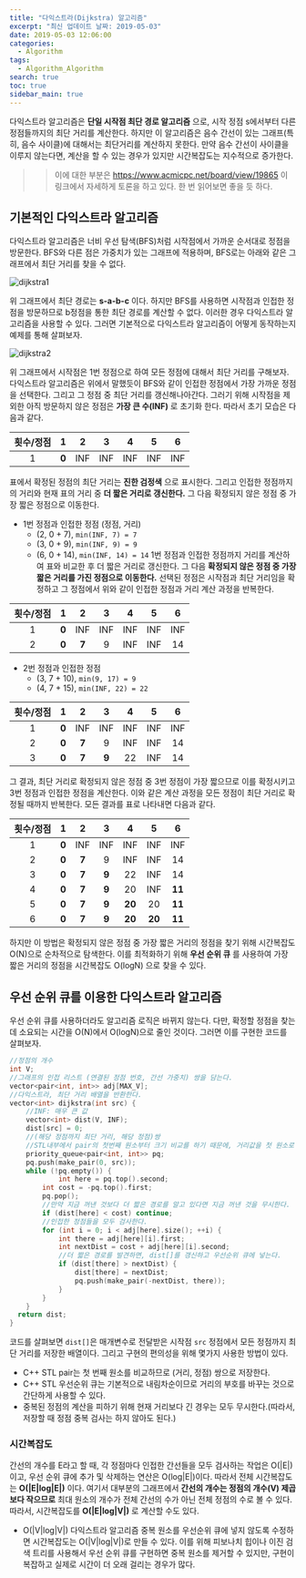 ```yaml
---
title: "다익스트라(Dijkstra) 알고리즘"
excerpt: "최신 업데이트 날짜: 2019-05-03"
date: 2019-05-03 12:06:00
categories:
  - Algorithm
tags:
  - Algorithm_Algorithm
search: true
toc: true
sidebar_main: true
---
```


다익스트라 알고리즘은 **단일 시작점 최단 경로 알고리즘** 으로, 시작 정점 s에서부터 다른 정점들까지의 최단 거리를 계산한다. 하지만 이 알고리즘은 음수 간선이 있는 그래프(특히, 음수 사이클)에 대해서는 최단거리를 계산하지 못한다. 만약 음수 간선이 사이클을 이루지 않는다면, 계산을 할 수 있는 경우가 있지만 시간복잡도는 지수적으로 증가한다.
>> 이에 대한 부분은 https://www.acmicpc.net/board/view/19865 이 링크에서 자세하게 토론을 하고 있다. 한 번 읽어보면 좋을 듯 하다.

## 기본적인 다익스트라 알고리즘
다익스트라 알고리즘은 너비 우선 탐색(BFS)처럼 시작점에서 가까운 순서대로 정점을 방문한다. BFS와 다른 점은 가중치가 있는 그래프에 적용하며, BFS로는 아래와 같은 그래프에서 최단 거리를 찾을 수 없다.

![dijkstra1](https://user-images.githubusercontent.com/34755287/57118124-297e9c80-6d9c-11e9-90c4-21ebb461c96d.JPG)

위 그래프에서 최단 경로는 **s-a-b-c** 이다. 하지만 BFS를 사용하면 시작점과 인접한 정점을 방문하므로 b정점을 통한 최단 경로를 계산할 수 없다. 이러한 경우 다익스트라 알고리즘을 사용할 수 있다. 그러면 기본적으로 다익스트라 알고리즘이 어떻게 동작하는지 예제를 통해 살펴보자.

![dijkstra2](https://user-images.githubusercontent.com/34755287/57118125-2a173300-6d9c-11e9-9fd2-dccf0a61fdd3.JPG)

위 그래프에서 시작점은 1번 정점으로 하여 모든 정점에 대해서 최단 거리를 구해보자. 다익스트라 알고리즘은 위에서 말했듯이 BFS와 같이 인접한 정점에서 가장 가까운 정점을 선택한다. 그리고 그 정점 중 최단 거리를 갱신해나아간다. 그러기 위해 시작점을 제외한 아직 방문하지 않은 정점은 **가장 큰 수(INF)** 로 초기화 한다. 따라서 초기 모습은 다음과 같다.

| 횟수/정점 | 1 | 2 | 3 | 4 | 5 | 6 |
|:---------:|:-:|:---:|:---:|:---:|:---:|:---:|
| 1 | **0** | INF | INF | INF | INF | INF |

표에서 확정된 정점의 최단 거리는 **진한 검정색** 으로 표시한다. 그리고 인접한 정점까지의 거리와 현재 표의 거리 중 **더 짧은 거리로 갱신한다.** 그 다음 확정되지 않은 정점 중 가장 짧은 정점으로 이동한다.
- 1번 정점과 인접한 정점 (정점, 거리)
  - (2, 0 + 7),   ```min(INF, 7) = 7```
  - (3, 0 + 9),   ```min(INF, 9) = 9```
  - (6, 0 + 14),  ```min(INF, 14) = 14```
1번 정점과 인접한 정점까지 거리를 계산하여 표와 비교한 후 더 짧은 거리로 갱신한다. 그 다음 **확정되지 않은 정점 중 가장 짧은 거리를 가진 정점으로 이동한다.** 선택된 정점은 시작점과 최단 거리임을 확정하고 그 정점에서 위와 같이 인접한 정점과 거리 계산 과정을 반복한다.

| 횟수/정점 | 1 | 2 | 3 | 4 | 5 | 6 |
|:---------:|:-:|:---:|:---:|:---:|:---:|:---:|
| 1 | **0** | INF | INF | INF | INF | INF |
| 2 | **0** | **7** | 9 | INF | INF | 14 |

- 2번 정점과 인접한 정점
  - (3, 7 + 10),   ```min(9, 17) = 9```
  - (4, 7 + 15),   ```min(INF, 22) = 22```

| 횟수/정점 | 1 | 2 | 3 | 4 | 5 | 6 |
|:---------:|:-:|:---:|:---:|:---:|:---:|:---:|
| 1 | **0** | INF | INF | INF | INF | INF |
| 2 | **0** | **7** | 9 | INF | INF | 14 |
| 3 | **0** | **7** | **9** | 22 | INF | 14 |

그 결과, 최단 거리로 확정되지 않은 정점 중 3번 정점이 가장 짧으므로 이를 확정시키고 3번 정점과 인접한 정점을 계산한다. 이와 같은 계산 과정을 모든 정점이 최단 거리로 확정될 때까지 반복한다. 모든 결과를 표로 나타내면 다음과 같다.

| 횟수/정점 | 1 | 2 | 3 | 4 | 5 | 6 |
|:---------:|:-:|:---:|:---:|:---:|:---:|:---:|
| 1 | **0** | INF | INF | INF | INF | INF |
| 2 | **0** | **7** | 9 | INF | INF | 14 |
| 3 | **0** | **7** | **9** | 22 | INF | 14 |
| 4 | **0** | **7** | **9** | 20 | INF | **11** |
| 5 | **0** | **7** | **9** | **20** | 20 | **11** |
| 6 | **0** | **7** | **9** | **20** | **20** | **11** |

하지만 이 방법은 확정되지 않은 정점 중 가장 짧은 거리의 정점을 찾기 위해 시간복잡도 O(N)으로 순차적으로 탐색한다. 이를 최적화하기 위해 **우선 순위 큐** 를 사용하여 가장 짧은 거리의 정점을 시간복잡도 O(logN) 으로 찾을 수 있다.

## 우선 순위 큐를 이용한 다익스트라 알고리즘
우선 순위 큐를 사용하더라도 알고리즘 로직은 바뀌지 않는다. 다만, 확정할 정점을 찾는데 소요되는 시간을 O(N)에서 O(logN)으로 줄인 것이다. 그러면 이를 구현한 코드를 살펴보자.

```cpp
//정점의 개수
int V;
//그래프의 인접 리스트 (연결된 정점 번호, 간선 가중치) 쌍을 담는다.
vector<pair<int, int>> adj[MAX_V];
//다익스트라, 최단 거리 배열을 반환한다.
vector<int> dijkstra(int src) {
	//INF: 매우 큰 값
	vector<int> dist(V, INF);
	dist[src] = 0;
	//(해당 정점까지 최단 거리, 해당 정점)쌍
  	//STL내부에서 pair의 첫번째 원소부터 크기 비교를 하기 때문에, 거리값을 첫 원소로 해야 한다.
	priority_queue<pair<int, int>> pq;
	pq.push(make_pair(0, src));
	while (!pq.empty()) {
    		int here = pq.top().second;
		int cost = -pq.top().first;
		pq.pop();
		//만약 지금 꺼낸 것보다 더 짧은 경로를 알고 있다면 지금 꺼낸 것을 무시한다.
		if (dist[here] < cost) continue;
		//인접한 정점들을 모두 검사한다.
		for (int i = 0; i < adj[here].size(); ++i) {
			int there = adj[here][i].first;
			int nextDist = cost + adj[here][i].second;
			//더 짧은 경로를 발견하면, dist[]를 갱신하고 우선순위 큐에 넣는다.
			if (dist[there] > nextDist) {
				dist[there] = nextDist;
				pq.push(make_pair(-nextDist, there));
			}
		}
	}
  return dist;
}
```

코드를 살펴보면 ```dist[]```은 매개변수로 전달받은 시작점 ```src``` 정점에서 모든 정점까지 최단 거리를 저장한 배열이다. 그리고 구현의 편의성을 위해 몇가지 사용한 방법이 있다.
- C++ STL pair는 첫 번째 원소를 비교하므로 (거리, 정점) 쌍으로 저장한다.
- C++ STL 우선순위 큐는 기본적으로 내림차순이므로 거리의 부호를 바꾸는 것으로 간단하게 사용할 수 있다.
- 중복된 정점의 계산을 피하기 위해 현재 거리보다 긴 경우는 모두 무시한다.(따라서, 저장할 때 정점 중복 검사는 하지 않아도 된다.)

### 시간복잡도
간선의 개수를 E라고 할 때, 각 정점마다 인접한 간선들을 모두 검사하는 작업은 O(|E|) 이고, 우선 순위 큐에 추가 및 삭제하는 연산은 O(log|E|)이다. 따라서 전체 시간복잡도는 **O(|E|log|E|)** 이다. 여기서 대부분의 그래프에서 **간선의 개수는 정점의 개수(V) 제곱보다 작으므로** 최대 원소의 개수가 전체 간선의 수가 아닌 전체 정점의 수로 볼 수 있다. 따라서, 시간복잡도를 **O(|E|log|V|)** 로 계산할 수도 있다.

- O(|V|log|V|) 다익스트라 알고리즘
중복 원소를 우선순위 큐에 넣지 않도록 수정하면 시간복잡도는 O(|V|log|V|)로 만들 수 있다. 이를 위해 피보나치 힙이나 이진 검색 트리를 사용해서 우선 순위 큐를 구현하면 중복 원소를 제거할 수 있지만, 구현이 복잡하고 실제로 시간이 더 오래 걸리는 경우가 많다.
